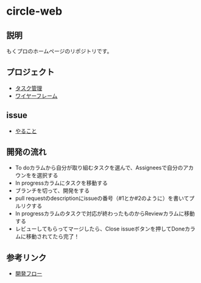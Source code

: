 # circle-web


## 説明 

もくプロのホームページのリポジトリです。


## プロジェクト

- [タスク管理](https://github.com/mokupuro/circle-web/projects/1)
- [ワイヤーフレーム](https://cacoo.com/diagrams/dsKHZJ42zUawZPGo/7BD5E)

## issue

- [やること](https://github.com/mokupuro/circle-web/issues)

## 開発の流れ

- To doカラムから自分が取り組むタスクを選んで、Assigneesで自分のアカウンをを選択する
- In progressカラムにタスクを移動する
- ブランチを切って、開発をする
- pull requestのdescriptionにissueの番号（#1とか#2のように）を書いてプルリクする
- In progressカラムのタスクで対応が終わったものからReviewカラムに移動する
- レビューしてもらってマージしたら、Close issueボタンを押してDoneカラムに移動されてたら完了！


## 参考リンク

- [開発フロー](https://qiita.com/gumimin/items/63dcb36d4730213bd63a#issue)
